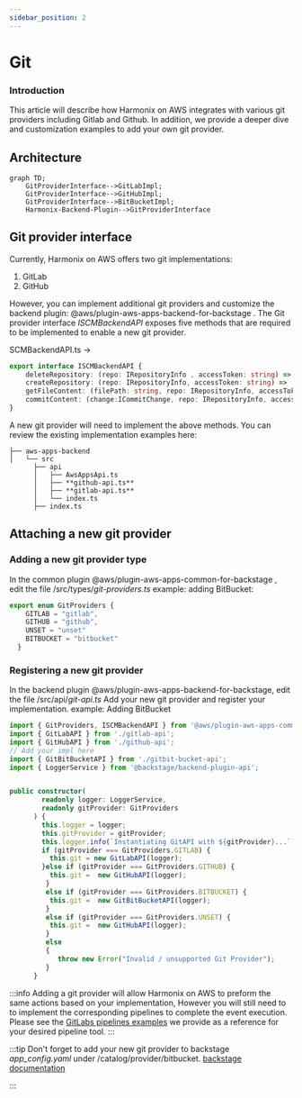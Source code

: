 ```yaml
---
sidebar_position: 2
---
```


# Git

### Introduction
This article will describe how Harmonix on AWS integrates with various git providers including Gitlab and Github. In addition, we provide a deeper dive and customization examples to add your own git provider.


## Architecture

```mermaid
graph TD;
    GitProviderInterface-->GitLabImpl;
    GitProviderInterface-->GitHubImpl;
    GitProviderInterface-->BitBucketImpl;
    Harmonix-Backend-Plugin-->GitProviderInterface
```

## Git provider interface

Currently, Harmonix on AWS offers two git implementations:
1. GitLab
2. GitHub

However, you can implement additional git providers and customize the backend plugin: @aws/plugin-aws-apps-backend-for-backstage .
The Git provider interface *ISCMBackendAPI* exposes five methods that are required to be implemented to enable a new git provider.

SCMBackendAPI.ts ->
```typescript
export interface ISCMBackendAPI {
    deleteRepository: (repo: IRepositoryInfo , accessToken: string) => Promise<IGitAPIResult>;
    createRepository: (repo: IRepositoryInfo, accessToken: string) =>  Promise<IGitAPIResult>;
    getFileContent: (filePath: string, repo: IRepositoryInfo, accessToken: string) =>  Promise<IGitAPIResult>;
    commitContent: (change:ICommitChange, repo: IRepositoryInfo, accessToken: string) =>  Promise<IGitAPIResult>;
}
```

A new git provider will need to implement the above methods. You can review the existing implementation examples here:
```tree
├── aws-apps-backend
│   └── src
      ├── api
      │   ├── AwsAppsApi.ts
      │   ├── **github-api.ts**
      │   ├── **gitlab-api.ts**
      │   └── index.ts
      ├── index.ts
```

## Attaching a new git provider

### Adding a new git provider type
In the common plugin @aws/plugin-aws-apps-common-for-backstage , edit the file /src/types/*git-providers.ts*
example: adding BitBucket:

```typescript
export enum GitProviders {
    GITLAB = "gitlab",
    GITHUB = "github",
    UNSET = "unset"
    BITBUCKET = "bitbucket"
  }
```

### Registering a new git provider
In the backend plugin @aws/plugin-aws-apps-backend-for-backstage, edit the file /src/api/*git-api.ts*
Add your new git provider and register your implementation.
example: Adding BitBucket

```typescript
import { GitProviders, ISCMBackendAPI } from '@aws/plugin-aws-apps-common-for-backstage';
import { GitLabAPI } from './gitlab-api';
import { GitHubAPI } from './github-api';
// Add your impl here
import { GitBitBucketAPI } from './gitbit-bucket-api';
import { LoggerService } from '@backstage/backend-plugin-api';


public constructor(
        readonly logger: LoggerService,
        readonly gitProvider: GitProviders
      ) {
        this.logger = logger;
        this.gitProvider = gitProvider;
        this.logger.info(`Instantiating GitAPI with ${gitProvider}...`);
        if (gitProvider === GitProviders.GITLAB) {
          this.git = new GitLabAPI(logger);
        }else if (gitProvider === GitProviders.GITHUB) {
          this.git =  new GitHubAPI(logger);
         } 
         else if (gitProvider === GitProviders.BITBUCKET) {
          this.git =  new GitBitBucketAPI(logger);
         } 
         else if (gitProvider === GitProviders.UNSET) {
          this.git =  new GitHubAPI(logger);
         } 
         else
         {
            throw new Error("Invalid / unsupported Git Provider");
         }
      }

```

:::info
Adding a git provider will allow Harmonix on AWS to preform the same actions based on your implementation, However you will still need to to implement the corresponding pipelines to complete the event execution. Please see the [GitLabs pipelines examples](https://github.com/awslabs/harmonix/tree/main/backstage-reference/common/cicd) we provide as a reference for your desired pipeline tool.
:::

:::tip
Don't forget to add your new git provider to backstage *app_config.yaml* under /catalog/provider/bitbucket. [backstage documentation](https://backstage.io/docs/integrations/bitbucketCloud/discovery#configuration)

:::